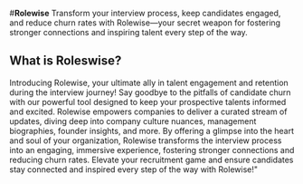#**Rolewise** Transform your interview process, keep candidates engaged, and reduce churn rates with Rolewise—your secret weapon for fostering stronger connections and inspiring talent every step of the way.

## What is Roleswise?

Introducing Rolewise, your ultimate ally in talent engagement and retention during the interview journey! Say goodbye to the pitfalls of candidate churn with our powerful tool designed to keep your prospective talents informed and excited. Rolewise empowers companies to deliver a curated stream of updates, diving deep into company culture nuances, management biographies, founder insights, and more. By offering a glimpse into the heart and soul of your organization, Rolewise transforms the interview process into an engaging, immersive experience, fostering stronger connections and reducing churn rates. Elevate your recruitment game and ensure candidates stay connected and inspired every step of the way with Rolewise!"

